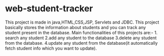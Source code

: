 # web-student-tracker
This project is made in java,HTML,CSS,JSP, Servlets and JDBC.
This project basically stores the information about students and you can track any student present in the database.
Main functionalities of this projects are:- 1. search any student 2.add any student to the database 3.delete any student from the database. 4.update any student from the database(it automatically fetch student info which you want to update).
